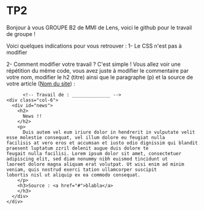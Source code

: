 # TP2
Bonjour à vous GROUPE B2 de MMI de Lens, voici le github pour le travail de groupe !

Voici quelques indications pour vous retrouver : 
 1- Le CSS n'est pas à modifier
 
 2- Comment modifier votre travail ? 
      C'est simple !
      Vous allez voir une répétition du même code, vous avez juste à modifier le 
      commentaire par votre nom, modifier le h2 (titre) ainsi que le paragraphe (p) 
      et la source de votre article (<a href="liendemonarticle">Nom du site</a>) : 
      
      
      
          <!-- Travail de : ______________ -->
    <div class="col-6">
      <div id="news">
        <h2>
          News !!
        </h2>
        <p>
          Duis autem vel eum iriure dolor in hendrerit in vulputate velit esse molestie consequat, vel illum dolore eu feugiat nulla               facilisis at vero eros et accumsan et iusto odio dignissim qui blandit praesent luptatum zzril delenit augue duis dolore te             feugait nulla facilisi. Lorem ipsum dolor sit amet, consectetuer adipiscing elit, sed diam nonummy nibh euismod tincidunt ut             laoreet dolore magna aliquam erat volutpat. Ut wisi enim ad minim veniam, quis nostrud exerci tation ullamcorper suscipit               lobortis nisl ut aliquip ex ea commodo consequat.
        </p>
        <h3>Source : <a href="#">blabla</a>
        </h3>
      </div>
    </div>
